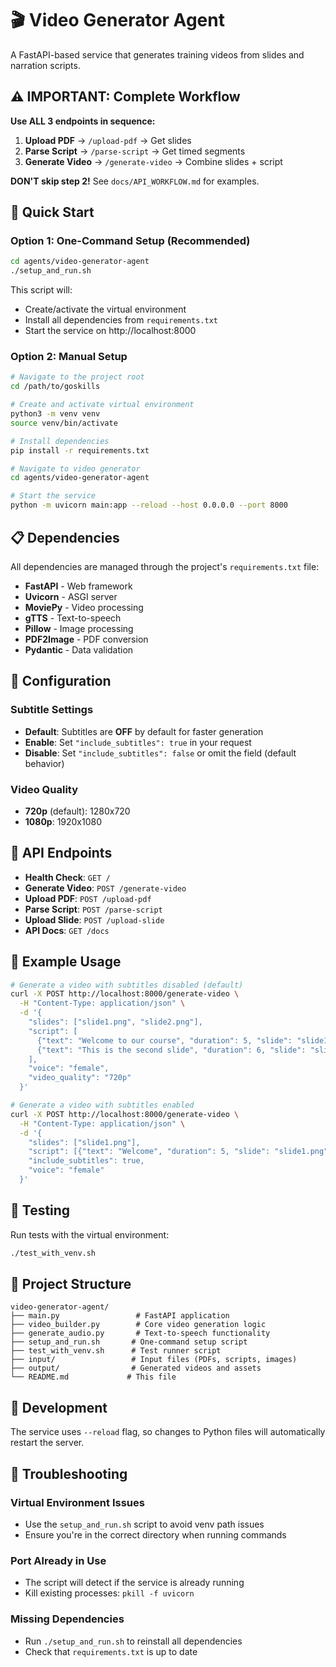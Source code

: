 # 🎬 Video Generator Agent

A FastAPI-based service that generates training videos from slides and narration scripts.

## ⚠️ IMPORTANT: Complete Workflow

**Use ALL 3 endpoints in sequence:**

1. **Upload PDF** → `/upload-pdf` → Get slides
2. **Parse Script** → `/parse-script` → Get timed segments  
3. **Generate Video** → `/generate-video` → Combine slides + script

**DON'T skip step 2!** See `docs/API_WORKFLOW.md` for examples.

## 🚀 Quick Start

### Option 1: One-Command Setup (Recommended)
```bash
cd agents/video-generator-agent
./setup_and_run.sh
```

This script will:
- Create/activate the virtual environment
- Install all dependencies from `requirements.txt`
- Start the service on http://localhost:8000

### Option 2: Manual Setup
```bash
# Navigate to the project root
cd /path/to/goskills

# Create and activate virtual environment
python3 -m venv venv
source venv/bin/activate

# Install dependencies
pip install -r requirements.txt

# Navigate to video generator
cd agents/video-generator-agent

# Start the service
python -m uvicorn main:app --reload --host 0.0.0.0 --port 8000
```

## 📋 Dependencies

All dependencies are managed through the project's `requirements.txt` file:

- **FastAPI** - Web framework
- **Uvicorn** - ASGI server
- **MoviePy** - Video processing
- **gTTS** - Text-to-speech
- **Pillow** - Image processing
- **PDF2Image** - PDF conversion
- **Pydantic** - Data validation

## 🔧 Configuration

### Subtitle Settings
- **Default**: Subtitles are **OFF** by default for faster generation
- **Enable**: Set `"include_subtitles": true` in your request
- **Disable**: Set `"include_subtitles": false` or omit the field (default behavior)

### Video Quality
- **720p** (default): 1280x720
- **1080p**: 1920x1080

## 📡 API Endpoints

- **Health Check**: `GET /`
- **Generate Video**: `POST /generate-video`
- **Upload PDF**: `POST /upload-pdf`
- **Parse Script**: `POST /parse-script`
- **Upload Slide**: `POST /upload-slide`
- **API Docs**: `GET /docs`

## 🎯 Example Usage

```bash
# Generate a video with subtitles disabled (default)
curl -X POST http://localhost:8000/generate-video \
  -H "Content-Type: application/json" \
  -d '{
    "slides": ["slide1.png", "slide2.png"],
    "script": [
      {"text": "Welcome to our course", "duration": 5, "slide": "slide1.png"},
      {"text": "This is the second slide", "duration": 6, "slide": "slide2.png"}
    ],
    "voice": "female",
    "video_quality": "720p"
  }'

# Generate a video with subtitles enabled
curl -X POST http://localhost:8000/generate-video \
  -H "Content-Type: application/json" \
  -d '{
    "slides": ["slide1.png"],
    "script": [{"text": "Welcome", "duration": 5, "slide": "slide1.png"}],
    "include_subtitles": true,
    "voice": "female"
  }'
```

## 🧪 Testing

Run tests with the virtual environment:
```bash
./test_with_venv.sh
```

## 📁 Project Structure

```
video-generator-agent/
├── main.py                 # FastAPI application
├── video_builder.py        # Core video generation logic
├── generate_audio.py       # Text-to-speech functionality
├── setup_and_run.sh       # One-command setup script
├── test_with_venv.sh      # Test runner script
├── input/                 # Input files (PDFs, scripts, images)
├── output/                # Generated videos and assets
└── README.md             # This file
```

## 🔄 Development

The service uses `--reload` flag, so changes to Python files will automatically restart the server.

## 🐛 Troubleshooting

### Virtual Environment Issues
- Use the `setup_and_run.sh` script to avoid venv path issues
- Ensure you're in the correct directory when running commands

### Port Already in Use
- The script will detect if the service is already running
- Kill existing processes: `pkill -f uvicorn`

### Missing Dependencies
- Run `./setup_and_run.sh` to reinstall all dependencies
- Check that `requirements.txt` is up to date 